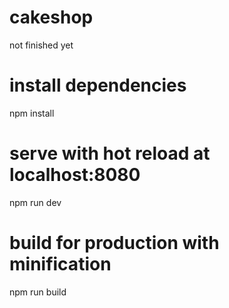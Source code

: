 # cakeshop
not finished yet

# install dependencies
npm install

# serve with hot reload at localhost:8080
npm run dev

# build for production with minification
npm run build
```


